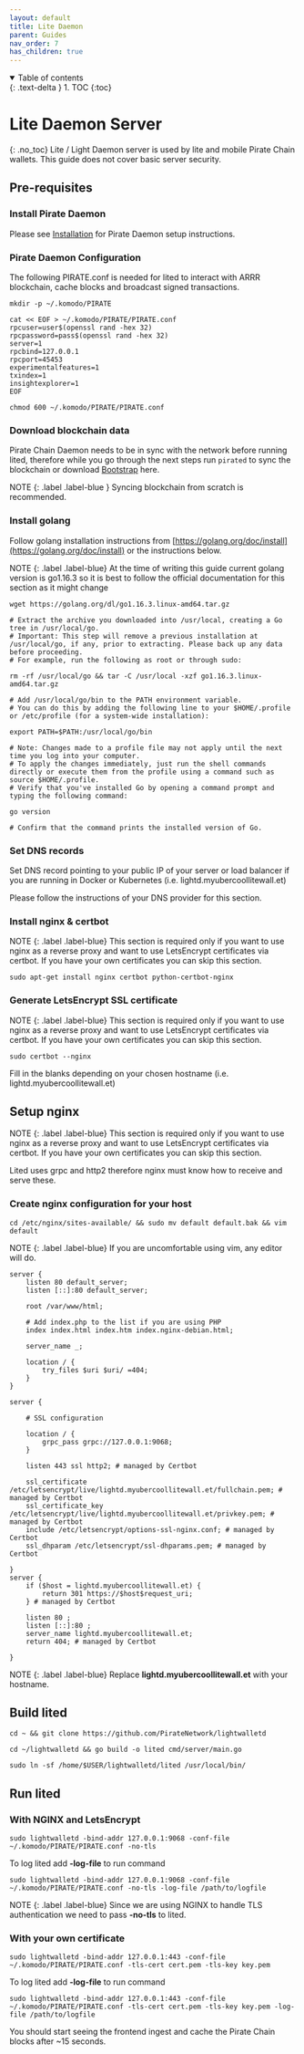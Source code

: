 ```yaml
---
layout: default
title: Lite Daemon
parent: Guides
nav_order: 7
has_children: true
---
```


<details open markdown="block">
  <summary>
    Table of contents
  </summary>
  {: .text-delta }
1. TOC
{:toc}
</details>

# Lite Daemon Server
{: .no_toc}
Lite / Light Daemon server is used by lite and mobile Pirate Chain wallets. This guide does not cover basic server security.

## Pre-requisites

### Install Pirate Daemon
Please see [Installation](../../installation) for Pirate Daemon setup instructions.

### Pirate Daemon Configuration
The following PIRATE.conf is needed for lited to interact with ARRR blockchain, cache blocks and broadcast signed transactions.

```
mkdir -p ~/.komodo/PIRATE

cat << EOF > ~/.komodo/PIRATE/PIRATE.conf
rpcuser=user$(openssl rand -hex 32)
rpcpassword=pass$(openssl rand -hex 32)
server=1
rpcbind=127.0.0.1
rpcport=45453
experimentalfeatures=1
txindex=1
insightexplorer=1
EOF

chmod 600 ~/.komodo/PIRATE/PIRATE.conf
```

### Download blockchain data
Pirate Chain Daemon needs to be in sync with the network before running lited, therefore while you go through the next steps run `pirated` to sync the blockchain or download [Bootstrap](../bootstrap) here.

NOTE
{: .label .label-blue }
Syncing blockchain from scratch is recommended.

### Install golang
Follow golang installation instructions from [https://golang.org/doc/install](https://golang.org/doc/install) or the instructions below.

NOTE
{: .label .label-blue}
At the time of writing this guide current golang version is go1.16.3 so it is best to follow the official documentation for this section as it might change

```
wget https://golang.org/dl/go1.16.3.linux-amd64.tar.gz

# Extract the archive you downloaded into /usr/local, creating a Go tree in /usr/local/go.
# Important: This step will remove a previous installation at /usr/local/go, if any, prior to extracting. Please back up any data before proceeding.
# For example, run the following as root or through sudo:

rm -rf /usr/local/go && tar -C /usr/local -xzf go1.16.3.linux-amd64.tar.gz

# Add /usr/local/go/bin to the PATH environment variable.
# You can do this by adding the following line to your $HOME/.profile or /etc/profile (for a system-wide installation):

export PATH=$PATH:/usr/local/go/bin

# Note: Changes made to a profile file may not apply until the next time you log into your computer.
# To apply the changes immediately, just run the shell commands directly or execute them from the profile using a command such as source $HOME/.profile.
# Verify that you've installed Go by opening a command prompt and typing the following command:

go version

# Confirm that the command prints the installed version of Go.
```

### Set DNS records
Set DNS record pointing to your public IP of your server or load balancer if you are running in Docker or Kubernetes (i.e. lightd.myubercoollitewall.et)

Please follow the instructions of your DNS provider for this section.

### Install nginx & certbot
NOTE
{: .label .label-blue}
This section is required only if you want to use nginx as a reverse proxy and want to use LetsEncrypt certificates via certbot.
If you have your own certificates you can skip this section.

```
sudo apt-get install nginx certbot python-certbot-nginx
```

### Generate LetsEncrypt SSL certificate
NOTE
{: .label .label-blue}
This section is required only if you want to use nginx as a reverse proxy and want to use LetsEncrypt certificates via certbot.
If you have your own certificates you can skip this section.

```
sudo certbot --nginx
```
Fill in the blanks depending on your chosen hostname (i.e. lightd.myubercoollitewall.et)

## Setup nginx
NOTE
{: .label .label-blue}
This section is required only if you want to use nginx as a reverse proxy and want to use LetsEncrypt certificates via certbot.
If you have your own certificates you can skip this section.

Lited uses grpc and http2 therefore nginx must know how to receive and serve these.

### Create nginx configuration for your host
```
cd /etc/nginx/sites-available/ && sudo mv default default.bak && vim default
```
NOTE
{: .label .label-blue}
If you are uncomfortable using vim, any editor will do.

```
server {
	listen 80 default_server;
	listen [::]:80 default_server;

	root /var/www/html;

	# Add index.php to the list if you are using PHP
	index index.html index.htm index.nginx-debian.html;

	server_name _;

	location / {
		try_files $uri $uri/ =404;
	}
}

server {

	# SSL configuration

	location / {
		grpc_pass grpc://127.0.0.1:9068;
	}

    listen 443 ssl http2; # managed by Certbot

    ssl_certificate /etc/letsencrypt/live/lightd.myubercoollitewall.et/fullchain.pem; # managed by Certbot
    ssl_certificate_key /etc/letsencrypt/live/lightd.myubercoollitewall.et/privkey.pem; # managed by Certbot
    include /etc/letsencrypt/options-ssl-nginx.conf; # managed by Certbot
    ssl_dhparam /etc/letsencrypt/ssl-dhparams.pem; # managed by Certbot

}
server {
    if ($host = lightd.myubercoollitewall.et) {
        return 301 https://$host$request_uri;
    } # managed by Certbot

	listen 80 ;
	listen [::]:80 ;
    server_name lightd.myubercoollitewall.et;
    return 404; # managed by Certbot

}
```
NOTE
{: .label .label-blue}
Replace **lightd.myubercoollitewall.et** with your hostname.

## Build lited
```
cd ~ && git clone https://github.com/PirateNetwork/lightwalletd
```
```
cd ~/lightwalletd && go build -o lited cmd/server/main.go

sudo ln -sf /home/$USER/lightwalletd/lited /usr/local/bin/
```

## Run lited

### With NGINX and LetsEncrypt
```
sudo lightwalletd -bind-addr 127.0.0.1:9068 -conf-file ~/.komodo/PIRATE/PIRATE.conf -no-tls
```

To log lited add **-log-file** to run command 
```
sudo lightwalletd -bind-addr 127.0.0.1:9068 -conf-file ~/.komodo/PIRATE/PIRATE.conf -no-tls -log-file /path/to/logfile
```
NOTE
{: .label .label-blue}
Since we are using NGINX to handle TLS authentication we need to pass **-no-tls** to lited. 

### With your own certificate
```
sudo lightwalletd -bind-addr 127.0.0.1:443 -conf-file ~/.komodo/PIRATE/PIRATE.conf -tls-cert cert.pem -tls-key key.pem
```

To log lited add **-log-file** to run command 
```
sudo lightwalletd -bind-addr 127.0.0.1:443 -conf-file ~/.komodo/PIRATE/PIRATE.conf -tls-cert cert.pem -tls-key key.pem -log-file /path/to/logfile
```

You should start seeing the frontend ingest and cache the Pirate Chain blocks after ~15 seconds.
